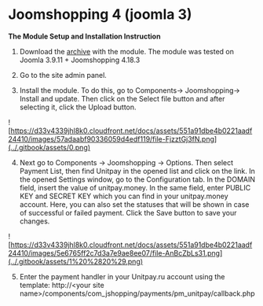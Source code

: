 # Joomshopping 4 \(joomla 3\)

**The Module Setup and Installation Instruction**

1. Download the [archive](https://github.com/unitpay/jshopping-module/releases/download/v2.0.1/jshopping-module-2.0.1.zip) with the module. The module was tested on Joomla 3.9.11 + Joomshopping 4.18.3

2. Go to the site admin panel.

3. Install the module. To do this, go to Components-&gt; Joomshopping-&gt; Install and update. Then click on the Select file button and after selecting it, click the Upload button.

![https://d33v4339jhl8k0.cloudfront.net/docs/assets/551a91dbe4b0221aadf24410/images/57adaabf90336059d4edf119/file-FjzztGj3fN.png](../.gitbook/assets/0.png)

4. Next go to Components -&gt; Joomshopping -&gt; Options. Then select Payment List, then find Unitpay in the opened list and click on the link. In the opened Settings window, go to the Configuration tab. In the DOMAIN field, insert the value of unitpay.money. In the same field, enter PUBLIC KEY and SECRET KEY which you can find in your unitpay.money account. Here, you can also set the statuses that will be shown in case of successful or failed payment. Click the Save button to save your changes.

![https://d33v4339jhl8k0.cloudfront.net/docs/assets/551a91dbe4b0221aadf24410/images/5e6765ff2c7d3a7e9ae8ee07/file-AnBcZbLs31.png](../.gitbook/assets/1%20%2820%29.png)

5. Enter the payment handler in your Unitpay.ru account using the template: http://&lt;your site name&gt;/components/com\_jshopping/payments/pm\_unitpay/callback.php

